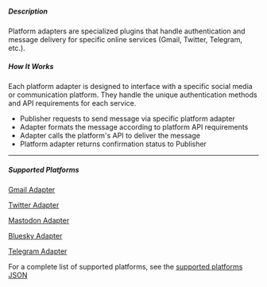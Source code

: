 ##### Description

Platform adapters are specialized plugins that handle authentication and message delivery for specific online services (Gmail, Twitter, Telegram, etc.).

##### How It Works

Each platform adapter is designed to interface with a specific social media or communication platform. They handle the unique authentication methods and API requirements for each service.

- Publisher requests to send message via specific platform adapter
- Adapter formats the message according to platform API requirements
- Adapter calls the platform's API to deliver the message
- Platform adapter returns confirmation status to Publisher

---

##### Supported Platforms

[Gmail Adapter](https://github.com/smswithoutborders/gmail-oauth2-adapter)

[Twitter Adapter](https://github.com/smswithoutborders/twitter-oauth2-adapter)

[Mastodon Adapter](https://github.com/smswithoutborders/mastodon-oauth2-adapter)

[Bluesky Adapter](https://github.com/smswithoutborders/bluesky-oauth2-adapter)

[Telegram Adapter](https://github.com/smswithoutborders/telegram-pnba-adapter)

For a complete list of supported platforms, see the [supported platforms JSON](https://publisher.smswithoutborders.com/v1/platforms)
